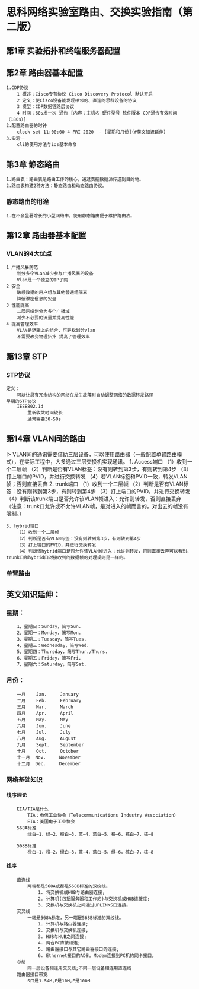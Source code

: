 # 思科网络实验室路由、交换实验指南（第二版）
## 第1章 实验拓扑和终端服务器配置
## 第2章 路由器基本配置
    1.CDP协议
        1 概述：Cisco专有协议 Cisco Discovery Protocol 默认开启
        2 定义：使Cisco设备能发现相邻的、直连的思科设备的协议
        3 模型：CDP数据链路层协议
        4 时间：60s发一次 通告 [内容：主机名 硬件型号 软件版本 CDP通告有效时间（180s）]
    2.配置路由器的时钟
        clock set 11:00:00 4 FRI 2020  - [星期和月份](#英文知识延伸)
    3.实验一
        cli的使用方法与ios基本命令
## 第3章 静态路由
    1.路由表：路由表是路由工作的核心，通过表把数据源传送到目的地。
    2.路由表构建2种方法：静态路由和动态路由协议。
### 静态路由的用途
    1.在不会显著增长的小型网络中，使用静态路由便于维护路由表。




















## 第12章 路由器基本配置
### VLAN的4大优点
	1 广播风暴防范
		划分多个VLan减少参与广播风暴的设备
		Vlan是一个独立的IP子网
	2 安全
		敏感数据的用户组与其他普通组隔离
		降低泄密信息的安全
	3 性能提高
		二层网络划分为多个广播域
		减少不必要的流量并提高性能
	4 提高管理效率
		VLAN是逻辑上的组合，可轻松划分vlan
		不需要改变物理拓扑 提高了管理效率    

## 第13章 STP
### STP协议
	定义：
		可以让具有冗余结构的网络在发生故障时自动调整网络的数据转发路径
	早期的STP协议
		IEEE802.1d
			重新收敛时间较长
			通常需要30-50s

## 第14章 VLAN间的路由
!> VLAN间的通讯需要借助三层设备，可以使用路由器（一般配置单臂路由模式），在实际工程中，大多通过三层交换机实现通讯。
	1. Access端口
		（1）收到一个二层帧
		（2）判断是否有VLAN标签：没有则转到第3步，有则转到第4步
		（3）打上端口的PVID，并进行交换转发
		（4）若VLAN标签和PVID一致，转发VLAN帧；否则直接丢弃
	2. trunk端口
		（1）收到一个二层帧
		（2）判断是否有VLAN标签：没有则转到第3步，有则转到第4步
		（3）打上端口的PVID，并进行交换转发
		（4）判断该trunk端口是否允许该VLAN帧进入：允许则转发，否则直接丢弃
		（注意：trunk口允许或不允许VLAN帧，是对进入的帧而言的，对出去的帧没有限制。）
 
	3. hybrid端口
		（1）收到一个二层帧
		（2）判断是否有VLAN标签：没有则转到第3步，有则转到第4步
		（3）打上端口的PVID，并进行交换转发
		（4）判断该hybrid端口是否允许该VLAN帧进入：允许则转发，否则直接丢弃可以看到，trunk口和hybrid口对接收到的数据帧的处理规则是一样的。

### 单臂路由













## 英文知识延伸：
### 星期：
        1、星期日：Sunday，简写Sun.
        2、星期一：Monday，简写Mon.
        3、星期二：Tuesday，简写Tues.
        4、星期三：Wednesday，简写Wed.
        5、星期四：Thursday，简写Thur./Thurs.
        6、星期五：Friday，简写Fri.
        7、星期六：Saturday，简写Sat.
### 月份：
        一月    Jan.     January
        二月    Feb.     February
        三月    Mar.     March
        四月    Apr.     April
        五月    May.     May
        六月    Jun.     June
        七月    Jul.     July
        八月    Aug.     August
        九月    Sept.    September
        十月    Oct.     October
        十一月  Nov.     November
        十二月  Dec.     December

### 网络基础知识   
#### 线序理论
		EIA/TIA是什么
			TIA：电信工业协会（Telecommunications Industry Association）
			EIA：美国电子工业协会
		568A标准
			绿白—1，绿—2，橙白—3，蓝—4，蓝白—5，橙—6，棕白—7，棕—8
				
		568B标准
			橙白—1，橙—2，绿白—3，蓝—4，蓝白—5，绿—6，棕白—7，棕—8
				
#### 线序
		直连线
			两端都是568A或都是568B标准的双绞线。
				1. 将交换机或HUB与路由器连接;
				2. 计算机(包括服务器和工作站)与交换机或HUB连接度;
				3. 交换机与交换机之间通过UPLINKS口连接。
		交叉线
			一端是568A标准，另一端是568B标准的双绞线。
				1. 计算机与路由器连接;
				2. 交换机与交换机连接;
				3. HUB与HUB之间连接;
				4. 两台PC直接相连;
				5. 路由器接口与其它路由器接口的连接;
				6. Ethernet接口的ADSL Modem连接到PC机的网卡接口。
		总结
			同一层设备相连用交叉线;不同一层设备相连用直连线
		路由器接口带宽
			S口是1.54M,E是10M,F是100M